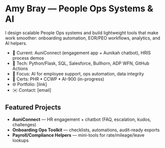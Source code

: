 # Amy Bray — People Ops Systems & AI

I design scalable People Ops systems and build lightweight tools that make work smoother: onboarding automation, EOR/PEO workflows, analytics, and AI helpers.

- 🔭 Current: AuniConnect (engagement app + Aunikah chatbot), HRIS process demos
- 🧰 Tech: Python/Flask, SQL, Salesforce, Bullhorn, ADP WFN, GitHub Actions
- 🤖 Focus: AI for employee support, ops automation, data integrity
- 📝 Certs: PHR • CCWP • AI-900 (in-progress)
- 🌐 Portfolio: [link]
- ✉️ Contact: [email]

## Featured Projects
- **AuniConnect** — HR engagement + chatbot (FAQ, escalation, kudos, challenges)
- **Onboarding Ops Toolkit** — checklists, automations, audit-ready exports
- **Payroll/Compliance Helpers** — mini-tools for rate/mileage/leave lookups
